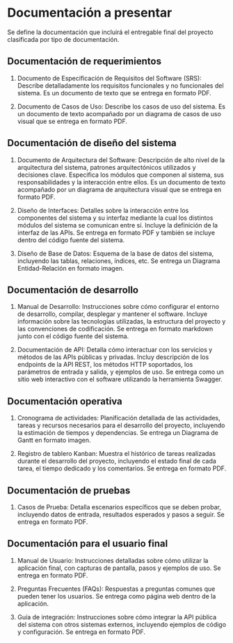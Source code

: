 # Documentación a presentar

Se define la documentación que incluirá el entregable final del proyecto clasificada por tipo de documentación.

## Documentación de requerimientos

1. Documento de Especificación de Requisitos del Software (SRS): Describe detalladamente los requisitos funcionales y no funcionales del sistema. Es un documento de texto que se entrega en formato PDF.

2. Documento de Casos de Uso: Describe los casos de uso del sistema. Es un documento de texto acompañado por un diagrama de casos de uso visual que se entrega en formato PDF.

## Documentación de diseño del sistema

1. Documento de Arquitectura del Software: Descripción de alto nivel de la arquitectura del sistema, patrones arquitectónicos utilizados y decisiones clave. Especifica los módulos que componen al sistema, sus responsabilidades y la interacción entre ellos. Es un documento de texto acompañado por un diagrama de arquitectura visual que se entrega en formato PDF.

2. Diseño de Interfaces: Detalles sobre la interacción entre los componentes del sistema y su interfaz mediante la cual los distintos módulos del sistema se comunican entre sí. Incluye la definición de la interfaz de las APIs. Se entrega en formato PDF y también se incluye dentro del código fuente del sistema.

3. Diseño de Base de Datos: Esquema de la base de datos del sistema, incluyendo las tablas, relaciones, índices, etc. Se entrega un Diagrama Entidad-Relación en formato imagen.

## Documentación de desarrollo

1. Manual de Desarrollo: Instrucciones sobre cómo configurar el entorno de desarrollo, compilar, desplegar y mantener el software. Incluye información sobre las tecnologías utilizadas, la estructura del proyecto y las convenciones de codificación. Se entrega en formato markdown junto con el código fuente del sistema.

2. Documentación de API: Detalla cómo interactuar con los servicios y métodos de las APIs públicas y privadas. Incluy descripción de los endpoints de la API REST, los métodos HTTP soportados, los parámetros de entrada y salida, y ejemplos de uso. Se entrega como un sitio web interactivo con el software utilizando la herramienta Swagger.

## Documentación operativa

1. Cronograma de actividades: Planificación detallada de las actividades, tareas y recursos necesarios para el desarrollo del proyecto, incluyendo la estimación de tiempos y dependencias. Se entrega un Diagrama de Gantt en formato imagen.

2. Registro de tablero Kanban: Muestra el histórico de tareas realizadas durante el desarrollo del proyecto, incluyendo el estado final de cada tarea, el tiempo dedicado y los comentarios. Se entrega en formato PDF.

## Documentación de pruebas

1. Casos de Prueba: Detalla escenarios específicos que se deben probar, incluyendo datos de entrada, resultados esperados y pasos a seguir. Se entrega en formato PDF.

## Documentación para el usuario final

1. Manual de Usuario: Instrucciones detalladas sobre cómo utilizar la aplicación final, con capturas de pantalla, pasos y ejemplos de uso. Se entrega en formato PDF.

2. Preguntas Frecuentes (FAQs): Respuestas a preguntas comunes que pueden tener los usuarios. Se entrega como página web dentro de la aplicación.

3. Guía de integración: Instrucciones sobre cómo integrar la API pública del sistema con otros sistemas externos, incluyendo ejemplos de código y configuración. Se entrega en formato PDF.
